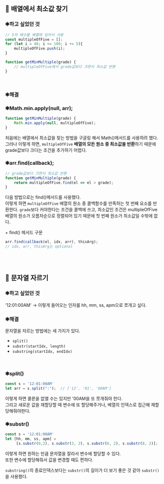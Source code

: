 ## 📌 배열에서 최소값 찾기
### ✱하고 싶었던 것
```javascript
// 5의 배수를 배열에 담아서 사용
const multipleOfFive = [];
for (let i = 40; i <= 100; i += 5){
    multipleOfFive.push(i);
}

function getMinMultiple(grade) {
    // multipleOfFive에서 grade값보다 크면서 최소값 반환
}
```
<br>

### ✱해결

### ✱Math.min.apply(null, arr);
```javascript
function getMinMultiple(grade) {
    Math.min.apply(null, multipleOfFive);
}
```
처음에는 배열에서 최소값을 찾는 방법을 구글링 해서 Math()메서드를 사용하려 했다.<br>
그러나 이렇게 하면, `multipleOfFive` **배열의 모든 원소 중 최소값을 반환**하기 때문에 grade값보다 크다는 조건을 추가하기 어렵다.


### ✱arr.find(callback);
```javascript
// grade값보다 크면서 최소값 반환
function getMinMultiple(grade) {
    return multipleOfFive.find(el => el > grade);
}
```
다음 방법으로는 find()메서드를 사용했다. <br>
이렇게 하면 `multipleOfFive` 배열의 원소 중 콜백함수를 만족하는 첫 번째 요소를 반환한다. `grade`보다 커야한다는 조건을 콜백에 쓰고, 최소값인 조건은 multipleOfFive 배열의 원소가 오름차순으로 정렬되어 있기 때문에 첫 번째 원소가 최소값일 수밖에 없다. 

\+ find() 메서드 구문
```javascript
arr.find(callback(el, idx, arr), thisArg);
// idx, arr, thisArg는 optional
```

<br>
<br>

## 📌 문자열 자르기

### ✱하고 싶었던 것
'12:01:00AM' → 이렇게 들어오는 인자를 hh, mm, ss, apm으로 쪼개고 싶다.


### ✱해결
문자열을 자르는 방법에는 세 가지가 있다.
- `split()`
- `substr(startIdx, length)`
- `substring(startIdx, endIdx)`

<br>

### ✱split()
```javascript
const s = '12:01:00AM'
let arr = s.split(":");  // ['12', '01', '00AM']
```
이렇게 하면 콜론을 없앨 수는 있지만 '00AM을 또 쪼개줘야 한다. <br>
그리고 새로운 값을 재할당할 때 변수에 또 할당해주거나, 베열의 인덱스로 접근해 재할당해줘야한다.

### ✱substr()
```javascript
const s = '12:01:00AM'
let [hh, mm, ss, apm] =
     [s.substr(0,2), s.substr(3, 2), s.substr(6, 2), s.substr(8, 2)]; 
```
이렇게 하면 원하는 만큼 문자열을 잘라서 변수에 할당할 수 있다. <br>
또한 변수에 할당해줘서 값을 변경할 때도 편하다.

`substring()`의 종료인덱스보다는 `substr()`의 길이가 더 보기 좋은 것 같아 `substr()`을 사용했다.